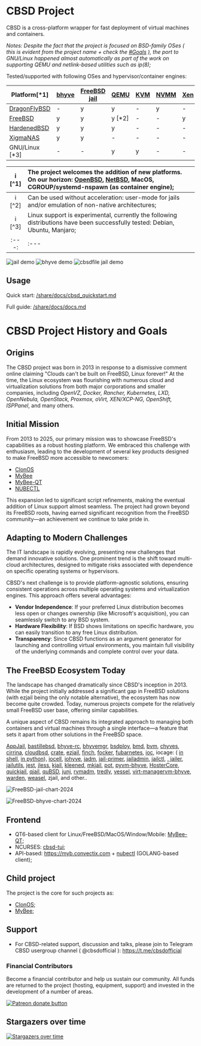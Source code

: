 # CBSD Project

CBSD is a cross-platform wrapper for fast deployment of virtual machines and containers.

_Notes: Despite the fact that the project is focused on BSD-family OSes ( this is evident from the project name + check the [#Goals](#initial-mission) ), 
the port to GNU/Linux happened almost automatically as part of the work on supporting QEMU and netlink-based utilities such as ip(8);_

Tested/supported with following OSes and hypervisor/container engines:


| Platform[*1]                                     | [bhyve](/share/docs/bhyve/cbsd_bhyve_quickstart.md) | [FreeBSD jail](/share/docs/jail/cbsd_jail_quickstart.md) | [QEMU](/share/docs/qemu/cbsd_qemu_quickstart.md) | [KVM](/share/docs/qemu/cbsd_qemu_quickstart.md) | [NVMM](/share/docs/qemu/cbsd_qemu_quickstart.md) | [Xen](http://www.xenproject.org/) |
|------------------------------------------------- | ----- | ---- | ------- | --- | ---- | --- |
| [DragonFlyBSD](https://www.dragonflybsd.org/)    |   -   |  y   |  y      |  -  |  y   |  -  |
| [FreeBSD](https://www.freebsd.org/)              |   y   |  y   |  y [*2] |  -  |  -   |  y  |
| [HardenedBSD](https://hardenedbsd.org/)          |   y   |  y   |  y      |  -  |  -   |  -  |
| [XigmaNAS](https://xigmanas.com/xnaswp/)         |   y   |  y   |  -      |  -  |  -   |  -  |
| GNU/Linux [*3]                                   |   -   |  -   |  y      |  y  |  -   |  -  |


:information_source: [^1] | The project welcomes the addition of new platforms. On our horizon: [OpenBSD](https://www.openbsd.org/), [NetBSD](http://netbsd.org/), MacOS, CGROUP/systemd-nspawn (as container engine);
:---: | :---
:information_source: [^2] | Can be used without acceleration: user-mode for jails and/or emulation of non-native architectures;
:information_source: [^3] | Linux support is experimental, currently the following distributions have been successfully tested: Debian, Ubuntu, Manjaro;
:---: | :---


![jail demo](https://convectix.com/gif/jdemo.gif)
![bhyve demo](https://convectix.com/gif/bdemo.gif)
![cbsdfile jail demo](https://convectix.com/gif/cbsdfile-jail0.gif)

## Usage

Quick start: [/share/docs/cbsd_quickstart.md](/share/docs/general/cbsd_quickstart.md)

Full guide: [/share/docs/docs.md](/share/docs/README.md)


# CBSD Project History and Goals

## Origins
The CBSD project was born in 2013 in response to a dismissive comment online claiming "Clouds can't be built on FreeBSD, Linux forever!" At the time, the Linux ecosystem was flourishing with numerous cloud and virtualization solutions from both major corporations and smaller companies, including *OpenVZ, Docker, Rancher, Kubernetes, LXD, OpenNebula, OpenStack, Proxmox, oVirt, XEN/XCP-NG, OpenShift, ISPPanel*, and many others.

## Initial Mission
From 2013 to 2025, our primary mission was to showcase FreeBSD's capabilities as a robust hosting platform. We embraced this challenge with enthusiasm, leading to the development of several key products designed to make FreeBSD more accessible to newcomers:

- [ClonOS](https://clonos.convectix.com)
- [MyBee](https://myb.convectix.com)
- [MyBee-QT](https://github.com/myb-project/mybee-qt)
- [NUBECTL](https://github.com/cbsd/nubectl)

This expansion led to significant script refinements, making the eventual addition of Linux support almost seamless. The project had grown beyond its FreeBSD roots, having earned significant recognition from the FreeBSD community—an achievement we continue to take pride in.

## Adapting to Modern Challenges
The IT landscape is rapidly evolving, presenting new challenges that demand innovative solutions. One prominent trend is the shift toward multi-cloud architectures, designed to mitigate risks associated with dependence on specific operating systems or hypervisors.

CBSD's next challenge is to provide platform-agnostic solutions, ensuring consistent operations across multiple operating systems and virtualization engines. This approach offers several advantages:

- **Vendor Independence**: If your preferred Linux distribution becomes less open or changes ownership (like Microsoft's acquisition), you can seamlessly switch to any BSD system.
- **Hardware Flexibility**: If BSD shows limitations on specific hardware, you can easily transition to any free Linux distribution.
- **Transparency**: Since CBSD functions as an argument generator for launching and controlling virtual environments, you maintain full visibility of the underlying commands and complete control over your data.

## The FreeBSD Ecosystem Today
The landscape has changed dramatically since CBSD's inception in 2013. While the project initially addressed a significant gap in FreeBSD solutions (with ezjail being the only notable alternative), the ecosystem has now become quite crowded. Today, numerous projects compete for the relatively small FreeBSD user base, offering similar capabilities.

A unique aspect of CBSD remains its integrated approach to managing both containers and virtual machines through a single interface—a feature that sets it apart from other solutions in the FreeBSD space.

[AppJail](https://github.com/DtxdF/AppJail), [bastillebsd](https://bastillebsd.org), [bhyve-rc](https://www.freshports.org/sysutils/bhyve-rc), [bhyvemgr](https://github.com/alonsobsd/bhyvemgr), [bsdploy](https://bsdploy.readthedocs.io/en/latest/), [bmd](https://github.com/yuichiro-naito/bmd), [bvm](https://github.com/bigdragonsoft/bvm), [chyves](http://chyves.org), [cirrina](https://gitlab.com/swills/cirrina), [cloudbsd](https://github.com/int0dh/CloudBSD), [crate](https://www.freshports.org/sysutils/crate), [ezjail](http://erdgeist.org/arts/software/ezjail/), [finch](https://dreamcat4.github.io/finch/jails-how-to/), [focker](https://github.com/sadaszewski/focker/), [fubarnetes](https://github.com/fubarnetes), [ioc](https://github.com/bsdci/ioc), iocage: ( [in shell](https://github.com/iocage/iocage_legacy), [in python](https://github.com/freebsd/iocage)), [iocell](https://github.com/bartekrutkowski/iocell), [iohyve](https://github.com/pr1ntf/iohyve), [jadm](https://github.com/NikolayDachev/jadm), [jail-primer](http://jail-primer.sourceforge.net/), [jailadmin](https://BSDforge.com/projects/sysutils/jailadmin/), [jailctl](http://anduin.net/jailctl/), [, jailer](https://www.freshports.org/sysutils/jailer/), [jailutils](http://thewalter.net/stef/freebsd/jails/jailutils/), [jest](https://github.com/tabrarg/jest), [jless](https://github.com/vermaden/jless), [kjail](https://github.com/Emrion/kjail), [kleened](https://github.com/kleene-project/kleened), [mkjail](https://github.com/mkjail/mkjail/), [pot](https://github.com/pizzamig/pot/), [pyvm-bhyve](https://github.com/yaroslav-gwit/PyVM-Bhyve), [HosterCore](https://github.com/yaroslav-gwit/HosterCore), [quickjail](https://git.kevans.dev/kevans/quickjail), [qjail](http://erdgeist.org/posts/2017/dont-piss-in-my-beer.html), [quBSD](https://github.com/BawdyAnarchist/quBSD), [junj](https://www.freshports.org/sysutils/runj), [rvmadm](https://blog.project-fifo.net/rvmadm-managing-freebsd-jails/), [tredly](https://forums.freebsd.org/threads/introducing-tredly-containers-for-unix-freebsd.56016/), [vessel](https://github.com/ssteidl/vessel), [virt-manager](https://libvirt.org/drvbhyve.html)[vm-bhyve](https://github.com/churchers/vm-bhyve), [warden](https://www.ixsystems.com/community/threads/warden-eol-and-iocage-jails-are-now-useless-what-do-we-do.70461/), [weasel](https://gitlab.com/swills/weasel), zjail, and other..

![FreeBSD-jail-chart-2024](https://convectix.com/img/freebsd-jail-chart-2024.png?raw=true)

![FreeBSD-bhyve-chart-2024](https://convectix.com/img/freebsd-bhyve-chart-2024.png?raw=true)


## Frontend

- QT6-based client for Linux/FreeBSD/MacOS/Window/Mobile: [MyBee-QT](https://github.com/myb-project/mybee-qt);
- NCURSES: [cbsd-tui](https://github.com/Peter2121/cbsd-tui);
- API-based: https://myb.convectix.com + [nubectl](https://github.com/cbsd/nubectl) (GOLANG-based client);

## Child project

The project is the core for such projects as:

- [ClonOS](https://clonos.convectix.com);
- [MyBee](https://myb.convectix.com);

## Support

* For CBSD-related support, discussion and talks, please join to Telegram CBSD usergroup channel ( @cbsdofficial ): https://t.me/cbsdofficial

### Financial Contributors

Become a financial contributor and help us sustain our community. All funds are returned to the project (hosting, equipment, support) and invested in the development of a number of areas.

<a href="https://www.patreon.com/clonos"><img src="https://c5.patreon.com/external/logo/become_a_patron_button@2x.png" alt="Patreon donate button" /></a>

## Stargazers over time

[![Stargazers over time](https://starchart.cc/cbsd/cbsd.svg)](https://starchart.cc/cbsd/cbsd)
